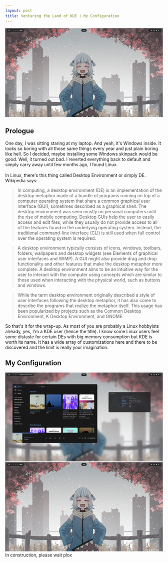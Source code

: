 ```yaml
---
layout: post
title: Venturing the Land of KDE | My Configuration
---
```


![Gawr](/img/eyecandy2.png)

## Prologue

One day, I was sitting staring at my laptop. And yeah, it's Windows inside. It looks so boring with all those same things every year and just plain boring like hell.
So I decided, maybe installing some Windows skinpack would be good. Well, it turned out bad. I reverted everything back to default and simply carry away until few months ago, I found Linux.\
\
In Linux, there's this thing called Desktop Environment or simply DE. Wikipedia says:
> In computing, a desktop environment (DE) is an implementation of the desktop metaphor made of a bundle of programs running on top of a computer operating system that share a common graphical user interface (GUI), sometimes described as a graphical shell. The desktop environment was seen mostly on personal computers until the rise of mobile computing. Desktop GUIs help the user to easily access and edit files, while they usually do not provide access to all of the features found in the underlying operating system. Instead, the traditional command-line interface (CLI) is still used when full control over the operating system is required.

> A desktop environment typically consists of icons, windows, toolbars, folders, wallpapers and desktop widgets (see Elements of graphical user interfaces and WIMP). A GUI might also provide drag and drop functionality and other features that make the desktop metaphor more complete. A desktop environment aims to be an intuitive way for the user to interact with the computer using concepts which are similar to those used when interacting with the physical world, such as buttons and windows.

> While the term desktop environment originally described a style of user interfaces following the desktop metaphor, it has also come to describe the programs that realize the metaphor itself. This usage has been popularized by projects such as the Common Desktop Environment, K Desktop Environment, and GNOME.

So that's it for the wrap-up. As most of you are probably a Linux hobbyists already, yes, I'm a KDE user (hence the title). I know some Linux users feel some distaste for certain DEs with big memory consumption but KDE is worth its name. It has a wide array of customizations here and there to be discovered and the limit is really your imagination.

## My Configuration
![Gura](/img/eyecandy1.png)
![Gawr](/img/eyecandy2.png)
In construction, please wait plox
